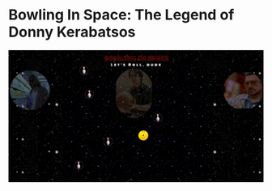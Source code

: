 # Bowling In Space: The Legend of Donny Kerabatsos

![picture](https://github.com/ptascio/lebowski-bowling/blob/master/promo.jpg)
